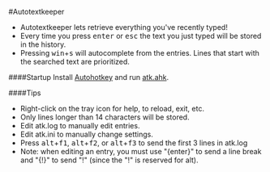 #Autotextkeeper
* Autotextkeeper lets retrieve everything you've recently typed!
* Every time you press <kbd>enter</kbd> or <kbd>esc</kbd> the text you just typed will be stored in the history.
* Pressing <kbd>win</kbd>+<kbd>s</kbd> will autocomplete from the entries. Lines that start with the searched text are prioritized.

####Startup
Install [Autohotkey](http://www.autohotkey.com/) and run [atk.ahk](https://github.com/q335r49/Autotextkeeper/raw/master/atk.ahk).

####Tips
- Right-click on the tray icon for help, to reload, exit, etc.
- Only lines longer than 14 characters will be stored.
- Edit atk.log to manually edit entries.
- Edit atk.ini to manually change settings.
- Press <kbd>alt</kbd>+<kbd>f1</kbd>, <kbd>alt</kbd>+<kbd>f2</kbd>, or <kbd>alt</kbd>+<kbd>f3</kbd> to send the first 3 lines in atk.log
- Note: when editing an entry, you must use "{enter}" to send a line break and "{!}" to send "!" (since the "!" is reserved for alt).
